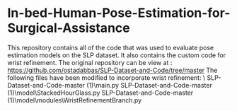 # In-bed-Human-Pose-Estimation-for-Surgical-Assistance
This repository contains all of the code that was used to evaluate pose estimation models on the SLP dataset. It also contains the custom code for wrist refinement.
The original repository can be view at : https://github.com/ostadabbas/SLP-Dataset-and-Code/tree/master
The following files have been modified to incorporate wrist refinement: \\
SLP-Dataset-and-Code-master (1)\main.py
SLP-Dataset-and-Code-master (1)\model\StackedHourGlass.py
SLP-Dataset-and-Code-master (1)\model\modules\WristRefinementBranch.py
